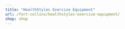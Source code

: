 ```yaml
---
title: "HealthStyles Exercise Equipment"
url: /fort-collins/healthstyles-exercise-equipment/
shop: shop
---
```

